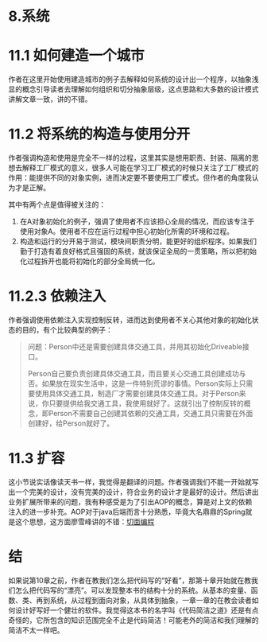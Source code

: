 # 8.系统

# 11.1 如何建造一个城市

作者在这里开始使用建造城市的例子去解释如何系统的设计出一个程序，以抽象浅显的概念引导读者去理解如何组织和切分抽象层级，这点思路和大多数的设计模式讲解文章一致，讲的不错。

# 11.2 将系统的构造与使用分开

作者强调构造和使用是完全不一样的过程，这里其实是想用职责、封装、隔离的思想去解释工厂模式的意义，很多人可能在学习工厂模式的时候只关注了工厂模式的作用：能提供不同的对象实例，进而决定要不要使用工厂模式。但作者的角度我认为才是正解。

其中有两个点是值得被关注的：

1. 在A对象初始化的例子，强调了使用者不应该担心全局的情况，而应该专注于使用对象A。使用者不应在运行过程中担心初始化所需的环境和过程。
2. 构造和运行的分开易于测试，模块间职责分明，能更好的组织程序。如果我们勤于打造有着良好格式且强固的系统，就该保证全局的一贯策略，所以把初始化过程拆开也能将初始化的部分全局统一化。

# 11.2.3 依赖注入

作者强调使用依赖注入实现控制反转，进而达到使用者不关心其他对象的初始化状态的目的，有个比较典型的例子：

>问题：Person中还是需要创建具体交通工具，并用其初始化Driveable接口。
>
>Person自己要负责创建具体交通工具，而且要关心交通工具创建成功与否。如果放在现实生活中，这是一件特别荒谬的事情。Person实际上只需要使用具体交通工具，制造厂才需要创建具体交通工具。对于Person来说，你只要提供给我交通工具，我使用就好了。这就引出了控制反转的概念，即Person不需要自己创建其依赖的交通工具，交通工具只需要在外面创建好，给Person就好了。

# 11.3 扩容

这小节说实话像读天书一样，我觉得是翻译的问题。作者强调我们不能一开始就写出一个完美的设计，没有完美的设计，符合业务的设计才是最好的设计。然后讲出业务扩展所带来的问题，我有种感受是为了引出AOP的概念，算是对上文的依赖注入的进一步补充。AOP对于java后端而言十分熟悉，毕竟大名鼎鼎的Spring就是这个思想，这方面廖雪峰讲的不错：[切面编程](https://www.liaoxuefeng.com/wiki/1252599548343744/1266265125480448)

# 结

如果说第10章之前，作者在教我们怎么把代码写的“好看”，那第十章开始就在教我们怎么把代码写的“漂亮”。可以发现整本书的结构十分的系统。从基本的变量、函数、类、再到系统，从过程到面向对象，从具体到抽象，一章一章的在教会读者如何设计好写好一个健壮的软件。我觉得这本书的名字叫《代码简洁之道》还是有点奇怪的，它所包含的知识范围完全不止是代码简洁！可能老外的简洁和我们理解的简洁不太一样吧。